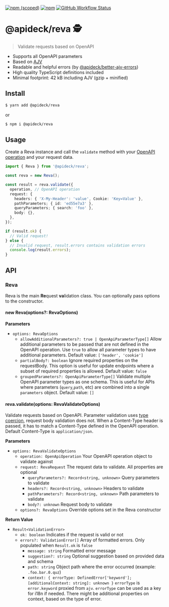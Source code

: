 [![npm (scoped)](https://img.shields.io/npm/v/@apideck/reva?color=brightgreen)](https://npmjs.com/@apideck/reva) [![npm](https://img.shields.io/npm/dm/@apideck/reva)](https://npmjs.com/@apideck/reva) [![GitHub Workflow Status](https://img.shields.io/github/workflow/status/apideck-libraries/reva/CI)](https://github.com/apideck-libraries/reva/actions/workflows/main.yml?query=branch%3Amain++)

# @apideck/reva 🕵

> Validate requests based on OpenAPI

- Supports all OpenAPI parameters
- Based on [AJV](https://github.com/ajv-validator/ajv)
- Readable and helpful errors (by [@apideck/better-ajv-errors](https://github.com/apideck-libraries/better-ajv-errors))
- High quality TypeScript definitions included
- Minimal footprint: 42 kB including AJV (gzip + minified)

## Install

```bash
$ yarn add @apideck/reva
```

or

```bash
$ npm i @apideck/reva
```

## Usage

Create a Reva instance and call the `validate` method with your [OpenAPI operation](https://spec.openapis.org/oas/v3.1.0#operation-object) and your request data.

```ts
import { Reva } from '@apideck/reva';

const reva = new Reva();

const result = reva.validate({
  operation, // OpenAPI operation
  request: {
    headers: { 'X-My-Header': 'value', Cookie: 'Key=Value' },
    pathParameters; { id: 'ed55e7a3' },
    queryParameters; { search: 'foo' },
    body: {},
  },
});

if (result.ok) {
  // Valid request!
} else {
  // Invalid request, result.errors contains validation errors
  console.log(result.errors);
}
```

## API

### Reva

Reva is the main **Re**quest **va**lidation class. You can optionally pass options to the constructor.

#### new Reva(options?: RevaOptions)

**Parameters**

- `options: RevaOptions`
  - `allowAdditionalParameters?: true | OpenApiParameterType[]` Allow additional parameters to be passed that are not defined in the OpenAPI operation. Use `true` to allow all parameter types to have additional parameters. Default value: `['header', 'cookie']`
  - `partialBody?: boolean` Ignore required properties on the requestBody. This option is useful for update endpoints where a subset of required properties is allowed. Default value: `false`
  - `groupedParameters?: OpenApiParameterType[]` Validate multiple OpenAPI parameter types as one schema. This is useful for APIs where parameters (`query`,`path`, etc) are combined into a single `parameters` object. Default value: `[]`

#### reva.validate(options: RevaValidateOptions)

Validate requests based on OpenAPI. Parameter validation uses [type coercion](https://ajv.js.org/coercion.html), request body validation does not. When a Content-Type header is passed, it has to match a Content-Type defined in the OpenAPI operation. Default Content-Type is `application/json`.

**Parameters**

- `options: RevaValidateOptions`
  - `operation: OpenApiOperation` Your OpenAPI operation object to validate against
  - `request: RevaRequest` The request data to validate. All properties are optional
    - `queryParameters?: Record<string, unknown>` Query parameters to validate
    - `headers?: Record<string, unknown>` Headers to validate
    - `pathParameters?: Record<string, unknown>` Path parameters to validate
    - `body?: unknown` Request body to validate
  - `options?: RevaOptions` Override options set in the Reva constructor

**Return Value**

- `Result<ValidationError>`
  - `ok: boolean` Indicates if the request is valid or not
  - `errors?: ValidationError[]` Array of formatted errors. Only populated when `Result.ok` is `false`
    - `message: string` Formatted error message
    - `suggestion?: string` Optional suggestion based on provided data and schema
    - `path: string` Object path where the error occurred (example: `.foo.bar.0.quz`)
    - `context: { errorType: DefinedError['keyword']; [additionalContext: string]: unknown }` `errorType` is `error.keyword` proxied from `ajv`. `errorType` can be used as a key for i18n if needed. There might be additional properties on context, based on the type of error.
